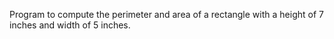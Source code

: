 Program to compute the perimeter and area of a rectangle with a height of 7 inches and width of 5 inches.
